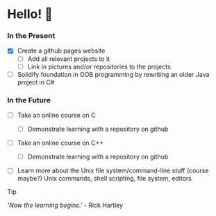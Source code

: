 # Hello! 👋

### In the Present
- [X] Create a github pages website
  - [ ] Add all relevant projects to it
  - [ ] Link in pictures and/or repositories to the projects 
- [ ] Solidify foundation in OOB programming by rewriting an older Java project in C#

### In the Future
- [ ] Take an online course on C
  - [ ] Demonstrate learning with a repository on github  
- [ ] Take an online course on C++
  - [ ] Demonstrate learning with a repository on github   
- [ ] Learn more about the Unix file system/command-line stuff (course maybe?) Unix commands, shell scripting, file system, editors



> [!TIP]
> _'Now the learning begins.'_ - Rick Hartley

<!--
ARCHIVE


-->
